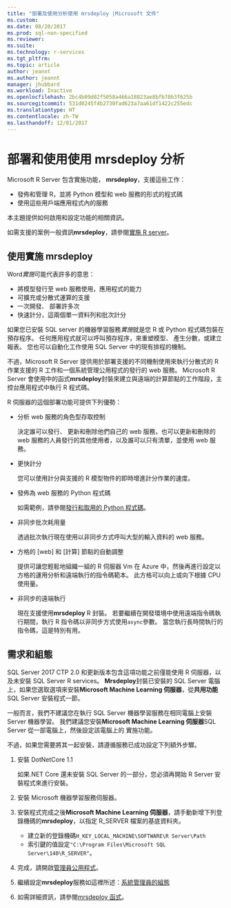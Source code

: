 ```yaml
---
title: "部署及使用分析使用 mrsdeploy |Microsoft 文件"
ms.custom: 
ms.date: 08/20/2017
ms.prod: sql-non-specified
ms.reviewer: 
ms.suite: 
ms.technology: r-services
ms.tgt_pltfrm: 
ms.topic: article
author: jeannt
ms.author: jeannt
manager: jhubbard
ms.workload: Inactive
ms.openlocfilehash: 2bc4b09d02f5058a466a18823ae8bfb70b3f625b
ms.sourcegitcommit: 531d0245f4b2730fad623a7aa61df1422c255edc
ms.translationtype: HT
ms.contentlocale: zh-TW
ms.lasthandoff: 12/01/2017
---
```

# <a name="deploy-and-consume-analytics-using-mrsdeploy"></a>部署和使用使用 mrsdeploy 分析

Microsoft R Server 包含實施功能， **mrsdeploy**，支援這些工作：

+ 發佈和管理 R，並將 Python 模型和 web 服務的形式的程式碼
+ 使用這些用戶端應用程式內的服務

本主題提供如何啟用和設定功能的相關資訊。

如需支援的案例一般資訊**mrsdeploy**，請參閱[實施 R server](https://docs.microsoft.com/r-server/what-is-operationalization)。

## <a name="using-mrsdeploy-for-operationalization"></a>使用實施 mrsdeploy

Word*實施*可能代表許多的意思：

+ 將模型發行至 web 服務使用，應用程式的能力
+ 可擴充或分散式運算的支援
+ 一次開發、 部署許多次
+ 快速計分，這兩個單一資料列和批次計分

如果您已安裝 SQL server 的機器學習服務*實施*就是您 R 或 Python 程式碼包裝在預存程序。 任何應用程式就可以呼叫預存程序，來重塑模型、 產生分數，或建立報表。 您也可以自動化工作使用 SQL Server 中的現有排程的機制。

不過，Microsoft R Server 提供用於部署支援的不同機制使用來執行分散式的 R 作業支援的 R 工作和一個系統管理公用程式的發行的 web 服務。 Microsoft R Server 會使用中的函式**mrsdeploy**封裝來建立與遠端的計算節點的工作階段，主控台應用程式中執行 R 程式碼。

R 伺服器的這個部署功能可提供下列優勢：

+ 分析 web 服務的角色型存取控制

    決定誰可以發行、 更新和刪除他們自己的 web 服務，也可以更新和刪除的 web 服務的人員發行的其他使用者，以及誰可以只有清單，並使用 web 服務。

+ 更快計分
  
  您可以使用計分與支援的 R 模型物件的即時增進計分作業的速度。

+ 發佈為 web 服務的 Python 程式碼

  如需範例，請參閱[發行和取用的 Python 程式碼](./python/publish-consume-python-code.md)。

+ 非同步批次耗用量

  透過批次執行現在使用以非同步方式呼叫大型的輸入資料的 web 服務。

+ 方格的 [web] 和 [計算] 節點的自動調整

  提供可讓您輕鬆地組織一組的 R 伺服器 Vm 在 Azure 中，然後再進行設定以方格的運用分析和遠端執行的指令碼範本。 此方格可以向上或向下根據 CPU 使用量。

+ 非同步的遠端執行

    現在支援使用**mrsdeploy** R 封裝。 若要繼續在開發環境中使用遠端指令碼執行期間，執行 R 指令碼以非同步方式使用`async`參數。 當您執行長時間執行的指令碼，這是特別有用。

## <a name="requirements-and-configuration"></a>需求和組態

SQL Server 2017 CTP 2.0 和更新版本包含這項功能之前僅能使用 R 伺服器，以及未安裝 SQL Server R services。 **Mrsdeploy**封裝已安裝的 SQL Server 電腦上，如果您選取選項來安裝**Microsoft Machine Learning 伺服器**，從**共用功能**SQL Server 安裝程式一節。

一般而言，我們不建議您在執行 SQL Server 機器學習服務在相同電腦上安裝 Server 機器學習。 我們建議您安裝**Microsoft Machine Learning 伺服器**SQL Server 從一部電腦上，然後設定該電腦上的 實施功能。

不過，如果您需要將其一起安裝，請遵循服務已成功設定下列額外步驟。

1. 安裝 DotNetCore 1.1

    如果.NET Core 還未安裝 SQL Server 的一部分，您必須再開始 R Server 安裝程式來進行安裝。

2. 安裝 Microsoft 機器學習服務伺服器。

3. 安裝程式完成之後**Microsoft Machine Learning 伺服器**，請手動新增下列登錄機碼的**mrsdeploy**，以指定 R_SERVER 檔案的基底資料夾。 

    + 建立新的登錄機碼`H_KEY_LOCAL_MACHINE\SOFTWARE\R Server\Path`
    + 索引鍵的值設定`"C:\Program Files\Microsoft SQL Server\140\R_SERVER"`。

4. 完成，請開啟[管理員公用程式](https://docs.microsoft.com/r-server/operationalize/configure-use-admin-utility)。

5. 繼續設定**mrsdeploy**服務如這裡所述：[系統管理員的組態](https://docs.microsoft.com/r-server/operationalize/configure-start-for-administrators)

6. 如需詳細資訊，請參閱[mrsdeploy 函式](https://docs.microsoft.com/r-server/r-reference/mrsdeploy/mrsdeploy-package)。
